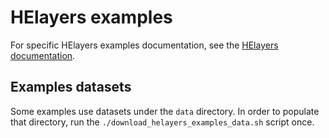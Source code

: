 # HElayers examples

For specific HElayers examples documentation, see the
[HElayers documentation](https://ibm.github.io/helayers/).

## Examples datasets

Some examples use datasets under the `data` directory.  In order to populate
that directory, run the `./download_helayers_examples_data.sh` script once.
